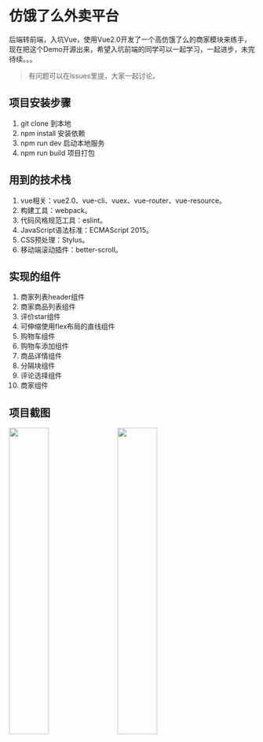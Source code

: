# 仿饿了么外卖平台

后端转前端，入坑Vue，使用Vue2.0开发了一个高仿饿了么的商家模块来练手，现在把这个Demo开源出来，希望入坑前端的同学可以一起学习，一起进步，未完待续。。。

> 有问题可以在Issues里提，大家一起讨论。

## 项目安装步骤

1. git clone 到本地
2. npm install 安装依赖
3. npm run dev 启动本地服务
4. npm run build 项目打包

## 用到的技术栈

1. vue相关：vue2.0、vue-cli、vuex、vue-router、vue-resource。
2. 构建工具：webpack。
3. 代码风格规范工具：eslint。
4. JavaScript语法标准：ECMAScript 2015。
5. CSS预处理：Stylus。
6. 移动端滚动插件：better-scroll。

## 实现的组件

1. 商家列表header组件
2. 商家商品列表组件
3. 评价star组件
4. 可伸缩使用flex布局的直线组件
5. 购物车组件
6. 购物车添加组件
7. 商品详情组件
8. 分隔块组件
9. 评论选择组件
10. 商家组件

## 项目截图

<img src="https://github.com/facebesidewyj/takeaway_demo/blob/master/resource/img/Screenshot_20171129-140904.png" width="40%"/>&nbsp;&nbsp;&nbsp;&nbsp;
<img src="https://github.com/facebesidewyj/takeaway_demo/blob/master/resource/img/Screenshot_20171129-140912.png" width="40%"/>
